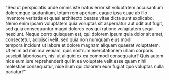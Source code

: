 "Sed ut perspiciatis unde omnis iste natus error sit voluptatem accusantium doloremque laudantium,
 totam rem aperiam, eaque ipsa quae ab illo inventore veritatis et quasi architecto beatae vitae dicta 
 sunt explicabo. Nemo enim ipsam voluptatem quia voluptas sit aspernatur aut odit aut fugit, sed quia 
 consequuntur magni dolores eos qui ratione voluptatem sequi nesciunt. Neque porro quisquam est, qui 
 dolorem ipsum quia dolor sit amet, consectetur, adipisci velit, sed quia non numquam eius modi \
 tempora incidunt ut labore et dolore magnam aliquam quaerat voluptatem. Ut enim ad minima veniam,
  quis nostrum exercitationem ullam corporis suscipit laboriosam, nisi ut aliquid ex ea commodi 
  consequatur? Quis autem nice eum iure reprehenderit qui in ea voluptate velit esse quam nihil 
  molestiae consequatur, nice illum qui dolorem eum fugiat quo voluptas nulla pariatur?"